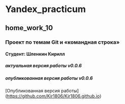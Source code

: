 # Yandex_practicum
## home_work_10
### Проект по темам Git и «командная строка»
#### Студент: Шленкин Кирилл
##### актуальная версия работы v0.0.6
##### опубликованная версия работы v0.0.6
[Опубликованная версия работы] (https://github.com/Kir1806/Kir1806.github.io)
